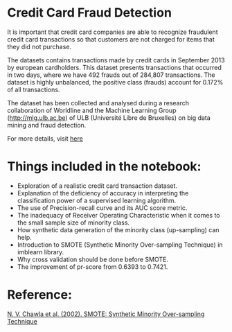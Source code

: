 # Credit Card Fraud Detection
It is important that credit card companies are able to recognize fraudulent credit card transactions so that customers are not charged for items that they did not purchase.  

The datasets contains transactions made by credit cards in September 2013 by european cardholders.
This dataset presents transactions that occurred in two days, where we have 492 frauds out of 284,807 transactions. The dataset is highly unbalanced, the positive class (frauds) account for 0.172% of all transactions.  

The dataset has been collected and analysed during a research collaboration of Worldline and the Machine Learning Group (http://mlg.ulb.ac.be) of ULB (Université Libre de Bruxelles) on big data mining and fraud detection.  

For more details, visit [here](https://www.kaggle.com/mlg-ulb/creditcardfraud)

# Things included in the notebook:
- Exploration of a realistic credit card transaction dataset.
- Explanation of the deficiency of accuracy in interpreting the classification power of a supervised learning algorithm.
- The use of Precision-recall curve and its AUC score metric.
- The inadequacy of Receiver Operating Characteristic when it comes to the small sample size of minority class.
- How synthetic data generation of the minority class (up-sampling) can help.
- Introduction to SMOTE (Synthetic Minority Over-sampling Technique) in imblearn library.
- Why cross validation should be done before SMOTE.
- The improvement of pr-score from 0.6393 to 0.7421.

# Reference:
[N. V. Chawla et al. (2002). SMOTE: Synthetic Minority Over-sampling Technique](https://arxiv.org/pdf/1106.1813.pdf)
